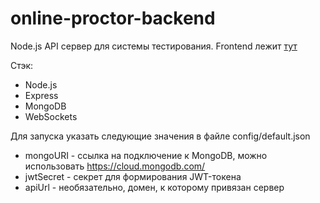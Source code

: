 # online-proctor-backend
Node.js API сервер для системы тестирования. Frontend лежит [тут](https://github.com/alialek/online-proctor)

Стэк:
 - Node.js
 - Express
 - MongoDB
 - WebSockets

Для запуска указать следующие значения в файле config/default.json
 - mongoURI - ссылка на подключение к MongoDB, можно использовать https://cloud.mongodb.com/
 - jwtSecret - секрет для формирования JWT-токена
 - apiUrl - необязательно, домен, к которому привязан сервер
